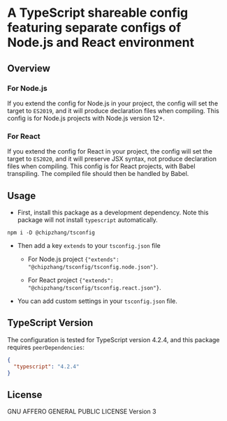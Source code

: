 # A TypeScript shareable config featuring separate configs of Node.js and React environment

## Overview

### For Node.js

If you extend the config for Node.js in your project, the config will set the target to `ES2019`, and it will produce
declaration files when compiling. This config is for Node.js projects with Node.js version 12+.

### For React

If you extend the config for React in your project, the config will set the target to `ES2020`, and it will preserve JSX
syntax, not produce declaration files when compiling. This config is for React projects, with Babel transpiling. The
compiled file should then be handled by Babel.

## Usage

- First, install this package as a development dependency. Note this package will not install `typescript`
  automatically.

```shell
npm i -D @chipzhang/tsconfig
```

- Then add a key `extends` to your `tsconfig.json` file

  - For Node.js project `{"extends": "@chipzhang/tsconfig/tsconfig.node.json"}`.

  - For React project `{"extends": "@chipzhang/tsconfig/tsconfig.react.json"}`.

- You can add custom settings in your `tsconfig.json` file.

## TypeScript Version

The configuration is tested for TypeScript version 4.2.4, and this package requires `peerDependencies`:

```json
{
  "typescript": "4.2.4"
}
```

## License

GNU AFFERO GENERAL PUBLIC LICENSE Version 3
